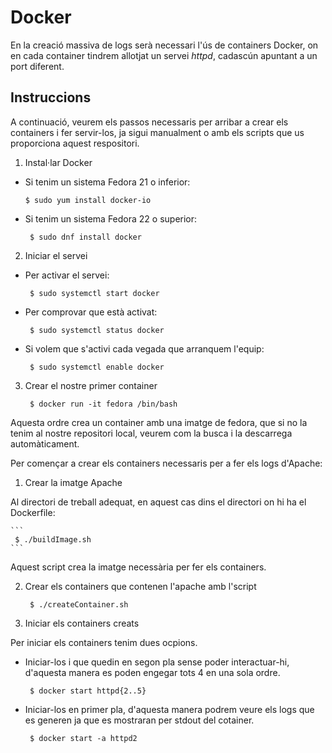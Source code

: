 # Docker

En la creació massiva de logs serà necessari l'ús de containers Docker, on en cada container tindrem allotjat un servei *httpd*, cadascún apuntant 
a un port diferent.

## Instruccions

A continuació, veurem els passos necessaris per arribar a crear els containers i fer servir-los, ja sigui manualment o amb els scripts
que us proporciona aquest respositori.

1.  Instal·lar Docker

  * Si tenim un sistema Fedora 21 o inferior:
 
    ```
    $ sudo yum install docker-io
    ```
  
  * Si tenim un sistema Fedora 22 o superior:
  
    ```
     $ sudo dnf install docker
    ``` 

2.  Iniciar el servei

  * Per activar el servei:
  
    ```
     $ sudo systemctl start docker
    ```
  
  * Per comprovar que està activat:
  
    ```
     $ sudo systemctl status docker
    ```
    
  * Si volem que s'activi cada vegada que arranquem l'equip:
  
    ```
     $ sudo systemctl enable docker
    ```

3. Crear el nostre primer container

    ```
     $ docker run -it fedora /bin/bash
    ```
    
  Aquesta ordre crea un container amb una imatge de fedora, que si no la tenim al nostre repositori local, veurem com la busca i la
  descarrega automàticament.

Per començar a crear els containers necessaris per a fer els logs d'Apache:

1. Crear la imatge Apache

  Al directori de treball adequat, en aquest cas dins el directori on hi ha el Dockerfile:
  
    ```
     $ ./buildImage.sh
    ```
    
  Aquest script crea la imatge necessària per fer els containers.
  
2. Crear els containers que contenen l'apache amb l'script

    ``` 
     $ ./createContainer.sh
    ```
    
3. Iniciar els containers creats

 Per iniciar els containers tenim dues ocpions.
 
 * Iniciar-los i que quedin en segon pla sense poder interactuar-hi, d'aquesta manera es poden engegar tots 4 en una sola ordre.
 
     ```
      $ docker start httpd{2..5}
     ```
     
 * Iniciar-los en primer pla, d'aquesta manera podrem veure els logs que es generen ja que es mostraran per stdout del cotainer.

     ```
      $ docker start -a httpd2
     ```
 


 

  
